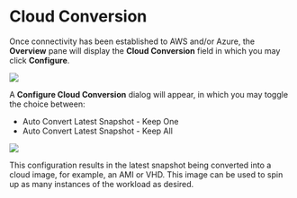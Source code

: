 # Cloud Conversion

Once connectivity has been established to AWS and/or Azure, the **Overview** pane will display the **Cloud Conversion** field in which you may click **Configure**.

![](https://lh3.googleusercontent.com/H0wSLREvS5n--tDsqZ7OsfneavPzkmbnetCXm-RKtCnMgeJLHjAMNYxkWSqfLqKefO8AQ8Zbj_34HzYNl7gZrIR2TWcaJn5h1e4uE_Vgwr63iLDp9j5J19Q64SnHxBKCsb7SdD5R)

A **Configure Cloud Conversion** dialog will appear, in which you may toggle the choice between:

* Auto Convert Latest Snapshot - Keep One
* Auto Convert Latest Snapshot - Keep All

![](https://lh5.googleusercontent.com/pPSchgKmUx5-IABuuH3IeqGeIrAzeJhu3EGwDppJdzpHd39dmBbziE6xoAeYNUArPTSTEjxFyFjNrX0ec9VZ4qU-ya6CZLfxwfXn0OnaP40L2qKytGJNQY1j6Mdvbqck9Xy-VP43)

This configuration results in the latest snapshot being converted into a cloud image, for example, an AMI or VHD. This image can be used to spin up as many instances of the workload as desired.

